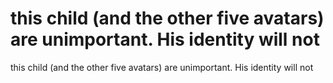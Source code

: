 # this child (and the other five avatars) are unimportant. His identity will not

this child (and the other five avatars) are unimportant. His identity will not